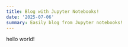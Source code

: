 ```yaml
---
title: Blog with Jupyter Notebooks!
date: '2025-07-06'
summary: Easily blog from Jupyter notebooks!
---
```



hello world!

